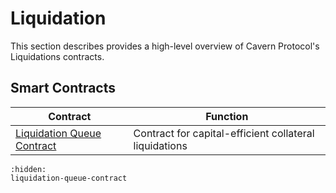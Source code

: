 # Liquidation

This section describes provides a high-level overview of Cavern Protocol's Liquidations contracts.

## Smart Contracts

| Contract                                                    | Function                                                 |
| ----------------------------------------------------------- | -------------------------------------------------------- |
| [Liquidation Queue Contract](liquidation-queue-contract.md) | Contract for capital-efficient collateral liquidations   |

```{toctree}
:hidden:
liquidation-queue-contract
```